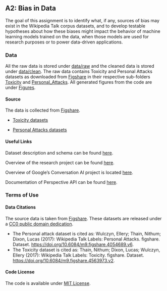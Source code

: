 ## A2: Bias in Data

The goal of this assignment is to identify what, if any, sources of bias may exist in the Wikipedia Talk corpus datasets, and to develop testable hypotheses about how these biases might impact the behavior of machine learning models trained on the data, when those models are used for research purposes or to power data-driven applications.

### Data
All the raw data is stored under [data/raw](./data/raw) and the cleaned data is stored under [data/clean](./data/clean). The raw data contains Toxicity and Personal Attacks datasets as downloaded from [Figshare](https://figshare.com/projects/Wikipedia_Talk/16731) in their respective sub-folders [Toxicity](./data/raw/Toxicity) and [Personal_Attacks](./data/raw/Personal_Attacks). All generated figures from the code are under [Figures](./Figures).

#### Source
The data is collected from [Figshare](https://figshare.com/projects/Wikipedia_Talk/16731). 
- [Toxicity datasets](https://figshare.com/articles/dataset/Wikipedia_Talk_Labels_Toxicity/4563973)

- [Personal Attacks datasets](https://figshare.com/articles/dataset/Wikipedia_Talk_Labels_Personal_Attacks/4054689)

#### Useful Links
Dataset description and schema can be found [here](https://meta.wikimedia.org/wiki/Research:Detox/Data_Release).

Overview of the research project can be found [here](https://meta.wikimedia.org/wiki/Research:Detox).

Overview of Google’s Conversation AI project is located [here](https://conversationai.github.io/).

Documentation of Perspective API can be found [here](https://github.com/conversationai/perspectiveapi/blob/master/2-api/methods.md).

### Terms of Use

#### Data Citations
The source data is taken from [Figshare](https://figshare.com/projects/Wikipedia_Talk/16731). These datasets are released under a [CC0 public domain dedication](https://wiki.creativecommons.org/wiki/CC0).
- The Personal attack dataset is cited as:
Wulczyn, Ellery; Thain, Nithum; Dixon, Lucas (2017): Wikipedia Talk Labels: Personal Attacks. figshare. Dataset. https://doi.org/10.6084/m9.figshare.4054689.v6.
- The Toxicity dataset is cited as:
Thain, Nithum; Dixon, Lucas; Wulczyn, Ellery (2017): Wikipedia Talk Labels: Toxicity. figshare. Dataset. https://doi.org/10.6084/m9.figshare.4563973.v2.

#### Code License
The code is available under [MIT License](./LICENSE).
